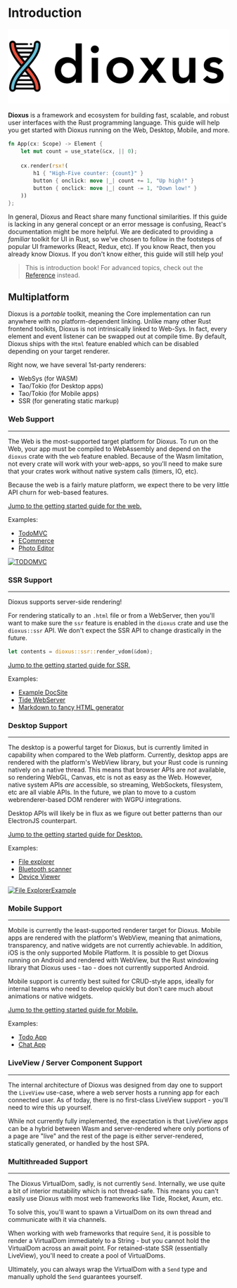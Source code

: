# Introduction

![dioxuslogo](./images/dioxuslogo_full.png)

**Dioxus** is a framework and ecosystem for building fast, scalable, and robust user interfaces with the Rust programming language. This guide will help you get started with Dioxus running on the Web, Desktop, Mobile, and more.

```rust
fn App(cx: Scope) -> Element {
    let mut count = use_state(&cx, || 0);

    cx.render(rsx!(
        h1 { "High-Five counter: {count}" }
        button { onclick: move |_| count += 1, "Up high!" }
        button { onclick: move |_| count -= 1, "Down low!" }
    ))
};
```

In general, Dioxus and React share many functional similarities. If this guide is lacking in any general concept or an error message is confusing, React's documentation might be more helpful. We are dedicated to providing a *familiar* toolkit for UI in Rust, so we've chosen to follow in the footsteps of popular UI frameworks (React, Redux, etc). If you know React, then you already know Dioxus. If you don't know either, this guide will still help you!

> This is introduction book! For advanced topics, check out the [Reference](https://dioxuslabs.com/reference) instead.

## Multiplatform

Dioxus is a *portable* toolkit, meaning the Core implementation can run anywhere with no platform-dependent linking. Unlike many other Rust frontend toolkits, Dioxus is not intrinsically linked to Web-Sys. In fact, every element and event listener can be swapped out at compile time. By default, Dioxus ships with the `Html` feature enabled which can be disabled depending on your target renderer.

Right now, we have several 1st-party renderers:
- WebSys (for WASM)
- Tao/Tokio (for Desktop apps)
- Tao/Tokio (for Mobile apps)
- SSR (for generating static markup)

### Web Support
---

The Web is the most-supported target platform for Dioxus. To run on the Web, your app must be compiled to WebAssembly and depend on the `dioxus` crate with the `web` feature enabled. Because of the Wasm limitation, not every crate will work with your web-apps, so you'll need to make sure that your crates work without native system calls (timers, IO, etc).

Because the web is a fairly mature platform, we expect there to be very little API churn for web-based features.

[Jump to the getting started guide for the web.]()

Examples:
- [TodoMVC](https://github.com/dioxusLabs/todomvc/)
- [ECommerce]()
- [Photo Editor]()

[![TODOMVC](https://github.com/DioxusLabs/todomvc/raw/master/example.png)](https://github.com/dioxusLabs/todomvc/)

### SSR Support
---
Dioxus supports server-side rendering! 

For rendering statically to an `.html` file or from a WebServer, then you'll want to make sure the `ssr` feature is enabled in the `dioxus` crate and use the `dioxus::ssr` API. We don't expect the SSR API to change drastically in the future.

```rust
let contents = dioxus::ssr::render_vdom(&dom);
```

[Jump to the getting started guide for SSR.]()

Examples:
- [Example DocSite]()
- [Tide WebServer]()
- [Markdown to fancy HTML generator]()

### Desktop Support
---
The desktop is a powerful target for Dioxus, but is currently limited in capability when compared to the Web platform. Currently, desktop apps are rendered with the platform's WebView library, but your Rust code is running natively on a native thread. This means that browser APIs are *not* available, so rendering WebGL, Canvas, etc is not as easy as the Web. However, native system APIs *are* accessible, so streaming, WebSockets, filesystem, etc are all viable APIs. In the future, we plan to move to a custom webrenderer-based DOM renderer with WGPU integrations.

Desktop APIs will likely be in flux as we figure out better patterns than our ElectronJS counterpart.

[Jump to the getting started guide for Desktop.]()

Examples:
- [File explorer]()
- [Bluetooth scanner]()
- [Device Viewer]()

[![File ExplorerExample](https://github.com/DioxusLabs/file-explorer-example/raw/master/image.png)](https://github.com/dioxusLabs/file-explorer/)

### Mobile Support
---
Mobile is currently the least-supported renderer target for Dioxus. Mobile apps are rendered with the platform's WebView, meaning that animations, transparency, and native widgets are not currently achievable. In addition, iOS is the only supported Mobile Platform. It is possible to get Dioxus running on Android and rendered with WebView, but the Rust windowing library that Dioxus uses - tao - does not currently supported Android.

Mobile support is currently best suited for CRUD-style apps, ideally for internal teams who need to develop quickly but don't care much about animations or native widgets.

[Jump to the getting started guide for Mobile.]()

Examples:
- [Todo App]()
- [Chat App]()

### LiveView / Server Component Support
---

The internal architecture of Dioxus was designed from day one to support the `LiveView` use-case, where a web server hosts a running app for each connected user. As of today, there is no first-class LiveView support - you'll need to wire this up yourself. 

While not currently fully implemented, the expectation is that LiveView apps can be a hybrid between Wasm and server-rendered where only portions of a page are "live" and the rest of the page is either server-rendered, statically generated, or handled by the host SPA.

### Multithreaded Support
---
The Dioxus VirtualDom, sadly, is not currently `Send`. Internally, we use quite a bit of interior mutability which is not thread-safe. This means you can't easily use Dioxus with most web frameworks like Tide, Rocket, Axum, etc. 

To solve this, you'll want to spawn a VirtualDom on its own thread and communicate with it via channels.

When working with web frameworks that require `Send`, it is possible to render a VirtualDom immediately to a String - but you cannot hold the VirtualDom across an await point. For retained-state SSR (essentially LiveView), you'll need to create a pool of VirtualDoms.

Ultimately, you can always wrap the VirtualDom with a `Send` type and manually uphold the `Send` guarantees yourself.

